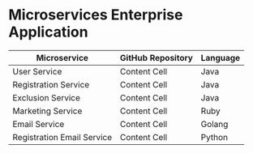 # Microservices Enterprise Application

| Microservice                  | GitHub Repository | Language  |
| ----------------------------- | ----------------- | --------- |
| User Service                  | Content Cell      | Java      |
| Registration Service          | Content Cell      | Java      |
| Exclusion Service             | Content Cell      | Java      |
| Marketing Service             | Content Cell      | Ruby      |
| Email Service                 | Content Cell      | Golang    |
| Registration Email Service    | Content Cell      | Python    |
